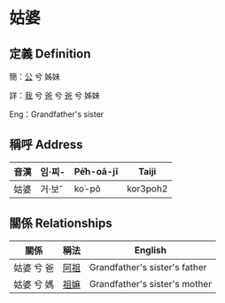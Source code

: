 # 姑婆
## 定義 Definition
簡：[公](member8.md) 兮 姊妹

詳：[我](member1.md) 兮 [爸](member2.md) 兮 [爸](member8.md) 兮 姊妹

Eng：Grandfather's sister

## 稱呼 Address

音漢 | 임·찌- | Pe̍͘h-oā-jī | Taiji
--- | --- | --- | --- 
姑婆 | 거·보ˆ | ko͘-pô | kor3poh2 


## 關係 Relationships

關係 | 稱法 | English
--- | --- | --- 
姑婆 兮 爸 | [阿祖](member29.md) | Grandfather's sister's father
姑婆 兮 媽 | [祖嫲](member30.md) | Grandfather's sister's mother
